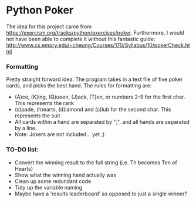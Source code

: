 # Python Poker
The idea for this project came from https://exercism.org/tracks/python/exercises/poker.
Furthermore, I would not have been able to complete it without this fantastic guide: http://www.cs.emory.edu/~cheung/Courses/170/Syllabus/10/pokerCheck.html
### Formatting
Pretty straight forward idea. The program takes in a text file of five poker cards, and picks the best hand. The rules for formatting are:
- (A)ce, (K)ing, (Q)ueen, (J)ack, (T)en, or numbers 2-9 for the first char. This represents the rank
- (s)pade, (h)earts, (d)iamond and (c)lub for the second char. This represents the suit
- All cards within a hand are separated by ";", and all hands are separated by a line.
- Note: Jokers are not included... yet ;)
### TO-DO list:
- Convert the winning result to the full string (i.e. Th becomes Ten of Hearts)
- Show what the winning hand actually was
- Clean up some redundant code
- Tidy up the variable naming
- Maybe have a 'results leaderboard' as opposed to just a single winner?
